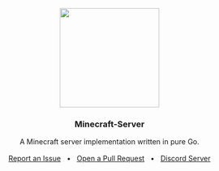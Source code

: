 <p align="center">
    <img width="196" height="196" src="https://avatars.githubusercontent.com/u/96201133">
    <h3 align="center">Minecraft-Server</h3>
    <p align="center" style="margin-bottom: 1rem;">A Minecraft server implementation written in pure Go.</p>
    <p align="center">
        <a href="https://github.com/GoLangMinecraft/Minecraft-Server/issues/new" style="margin-right: 0.5rem;">Report an Issue</a> &bullet; <a href="https://github.com/GoLangMinecraft/Minecraft-Server/compare" style="margin-left: 0.5rem; margin-right: 0.5rem;">Open a Pull Request</a> &bullet; <a href="https://discord.gg/8G5hDECBWk" style="margin-left: 0.5rem;">Discord Server</a>
    </p>
</p>